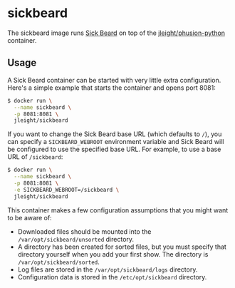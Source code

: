 sickbeard
=========

The sickbeard image runs [Sick Beard](http://sickbeard.com/) on top of the
[jleight/phusion-python](https://registry.hub.docker.com/u/jleight/phusion-python/)
container.


Usage
-----

A Sick Beard container can be started with very little extra configuration.
Here's a simple example that starts the container and opens port 8081:

```bash
$ docker run \
  --name sickbeard \
  -p 8081:8081 \
  jleight/sickbeard
```

If you want to change the Sick Beard base URL (which defaults to `/`), you can
specify a `SICKBEARD_WEBROOT` environment variable and Sick Beard will be
configured to use the specified base URL. For example, to use a base URL of
`/sickbeard`:

```bash
$ docker run \
  --name sickbeard \
  -p 8081:8081 \
  -e SICKBEARD_WEBROOT=/sickbeard \
  jleight/sickbeard
```

This container makes a few configuration assumptions that you might want to be
aware of:

- Downloaded files should be mounted into the `/var/opt/sickbeard/unsorted`
  directory.
- A directory has been created for sorted files, but you must specify that
  directory yourself when you add your first show. The directory is
  `/var/opt/sickbeard/sorted`.
- Log files are stored in the `/var/opt/sickbeard/logs` directory.
- Configuration data is stored in the `/etc/opt/sickbeard` directory.
